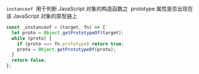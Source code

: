 `instanceof`  用于判断 JavaScript 对象的构造函数之  prototype 属性是否出现在该 JavaScript 对象的原型链上

```JavaScript
const _instanceof = (target, fn) => {
  let proto = Object.getPrototypeOf(target);
  while (proto) {
    if (proto === fn.prototype) return true;
    proto = Object.getPrototypeOf(proto);
  }
  return false;
};
```
